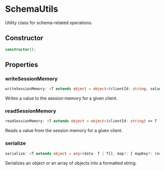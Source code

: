 # SchemaUtils

Utility class for schema-related operations.

## Constructor

```ts
constructor();
```

## Properties

### writeSessionMemory

```ts
writeSessionMemory: <T extends object = object>(clientId: string, value: T) => T
```

Writes a value to the session memory for a given client.

### readSessionMemory

```ts
readSessionMemory: <T extends object = object>(clientId: string) => T
```

Reads a value from the session memory for a given client.

### serialize

```ts
serialize: <T extends object = any>(data: T | T[], map?: { mapKey?: (name: string) => string; mapValue?: (key: string, value: string) => string; }) => string
```

Serializes an object or an array of objects into a formatted string.
